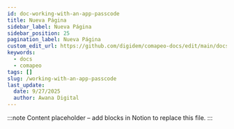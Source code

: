 ```yaml
---
id: doc-working-with-an-app-passcode
title: Nueva Página
sidebar_label: Nueva Página
sidebar_position: 25
pagination_label: Nueva Página
custom_edit_url: https://github.com/digidem/comapeo-docs/edit/main/docs/installing--uninstalling-comapeo/working-with-an-app-passcode.md
keywords:
  - docs
  - comapeo
tags: []
slug: /working-with-an-app-passcode
last_update:
  date: 9/27/2025
  author: Awana Digital
---
```


<!-- Placeholder content generated automatically because the Notion page is missing a Website Block. -->

:::note
Content placeholder – add blocks in Notion to replace this file.
:::
